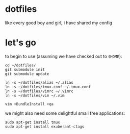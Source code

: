 dotfiles
========

like every good boy and girl, i have shared my config

let's go
========

to begin to use (assuming we have checked out to `$HOME`):

```shell
cd ~/dotfiles/
git submodule init
git submodule update

ln -s ~/dotfiles/alias ~/.alias
ln -s ~/dotfiles/tmux.conf ~/.tmux.conf
ln -s ~/dotfiles/vimrc ~/.vimrc
ln -s ~/dotfiles/vim ~/.vim

vim +BundleInstall +qa
```

we might also need some delightful small free applications:

```shell
sudo apt-get install tmux
sudo apt-get install exuberant-ctags
```
